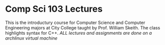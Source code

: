 # Comp Sci 103 Lectures
This is the introductury course for Computer Science and Computer Engineering majors at City College taught by Prof. William Skeith.
The class highlights syntax for C++.
*ALL lectures and assignments are done on a archlinux virtual machine*
